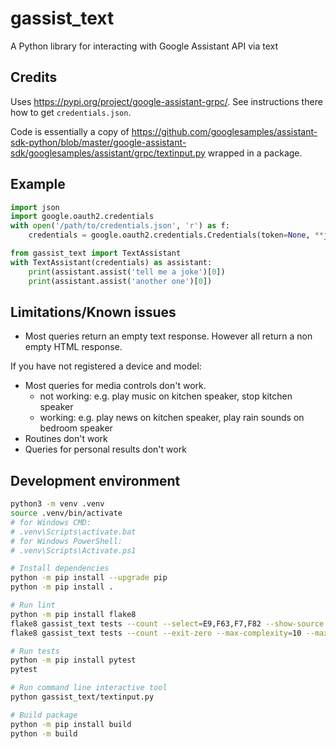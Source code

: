 # gassist_text

A Python library for interacting with Google Assistant API via text

## Credits

Uses <https://pypi.org/project/google-assistant-grpc/>. See instructions there how to get `credentials.json`.

Code is essentially a copy of <https://github.com/googlesamples/assistant-sdk-python/blob/master/google-assistant-sdk/googlesamples/assistant/grpc/textinput.py> wrapped in a package.

## Example

```python
import json
import google.oauth2.credentials
with open('/path/to/credentials.json', 'r') as f:
    credentials = google.oauth2.credentials.Credentials(token=None, **json.load(f))

from gassist_text import TextAssistant
with TextAssistant(credentials) as assistant:
    print(assistant.assist('tell me a joke')[0])
    print(assistant.assist('another one')[0])
```

## Limitations/Known issues

- Most queries return an empty text response. However all return a non empty HTML response.

If you have not registered a device and model:

- Most queries for media controls don't work.
  - not working: e.g. play music on kitchen speaker, stop kitchen speaker
  - working: e.g. play news on kitchen speaker, play rain sounds on bedroom speaker
- Routines don't work
- Queries for personal results don't work

## Development environment

```sh
python3 -m venv .venv
source .venv/bin/activate
# for Windows CMD:
# .venv\Scripts\activate.bat
# for Windows PowerShell:
# .venv\Scripts\Activate.ps1

# Install dependencies
python -m pip install --upgrade pip
python -m pip install .

# Run lint
python -m pip install flake8
flake8 gassist_text tests --count --select=E9,F63,F7,F82 --show-source --statistics
flake8 gassist_text tests --count --exit-zero --max-complexity=10 --max-line-length=127 --statistics

# Run tests
python -m pip install pytest
pytest

# Run command line interactive tool
python gassist_text/textinput.py

# Build package
python -m pip install build
python -m build
```
